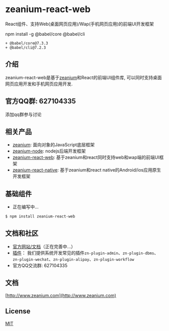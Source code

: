 # zeanium-react-web
React组件、支持Web(桌面网页应用)/Wap(手机网页应用)的前端UI开发框架

npm install -g @babel/core @babel/cli


```
+ @babel/core@7.3.3
+ @babel/cli@7.2.3
```

## 介绍

zeanium-react-web是基于[zeanium](https://github.com/yangyxu/zeanium)和React的前端UI组件库, 可以同时支持桌面网页应用开发和手机网页应用开发.

## 官方QQ群: 627104335

添加qq群参与讨论

## 相关产品

- [zeanium](https://github.com/yangyxu/zeanium): 面向对象的JavaScript底层框架
- [zeanium-node](https://github.com/yangyxu/zeanium-node): nodejs后端开发框架
- [zeanium-react-web](https://github.com/yangyxu/zeanium-react-web): 基于zeanium和react同时支持web和wap端的前端UI框架
- [zeanium-react-native](https://github.com/yangyxu/zeanium-react-native): 基于zeanium和react native的Android/ios应用原生开发框架

## 基础组件
- 正在编写中...

```bash
$ npm install zeanium-react-web
```

## 文档和社区

- [官方网站/文档](https://www.zeanium.com)（正在完善中...）
- [插件](https://github.com/search?q=topic%3Azn-plugin&type=Repositories)：
    我们提供系统开发常见的插件`zn-plugin-admin`、`zn-plugin-dbms`、`zn-plugin-wechat`、`zn-plugin-alipay`、`zn-plugin-workflow`
- 官方QQ交流群: 627104335

## 文档

[http://www.zeanium.com](http://www.zeanium.com)

## License

[MIT](https://github.com/yangyxu/zeanium-node/blob/master/LICENSE)
